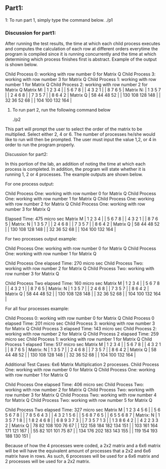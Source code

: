 ## Part1:

1: To run part 1, simply type the command below.
./p1

### Discussion for part1:

After running the test results, the time at which each child process executes and computes the calculation of each row at different orders everytime the program is compiled since it is running concurrently and the time at which determining which process finishes first is abstract. Example of the output is shown below.

Child Process 0: working with row number 0 for Matrix Q
Child Process 3: working with row number 3 for Matrix Q
Child Process 1: working with row number 1 for Matrix Q
Child Process 2: working with row number 2 for Matrix Q
Matrix M:
| 1 2 3 4 |
| 5 6 7 8 |
| 4 3 2 1 |
| 8 7 6 5 |
Matrix N:
| 1 3 5 7 |
| 2 4 6 8 |
| 7 3 5 7 |
| 8 6 4 2 |
Matrix Q
| 58 44 48 52 |
| 130 108 128 148 |
| 32 36 52 68 |
| 104 100 132 164 |

1. To run part 2, run the following command below

   ./p2

This part will prompt the user to select the order of the matrix to be multiplied. Select either 2, 4 or 6. The number of processes he/she would like to run will then be prompted. The user must input the value 1,2, or 4 in order to run the program properly.

Discussion for part2:

In this portion of the lab, an addition of noting the time at which each process is completed. In addition, the program will state whether it is running 1, 2 or 4 processes. The example outputs are shown below.

For one process output:

Child Process One: working with row number 0 for Matrix Q
Child Process One: working with row number 1 for Matrix Q
Child Process One: working with row number 2 for Matrix Q
Child Process One: working with row number 3 for Matrix Q

Elapsed Time: 475 micro sec
Matrix M
| 1 2 3 4 |
| 5 6 7 8 |
| 4 3 2 1 |
| 8 7 6 5 |
Matrix: N
| 1 3 5 7 |
| 2 4 6 8 |
| 7 3 5 7 |
| 8 6 4 2 |
Matrix Q
| 58 44 48 52 |
| 130 108 128 148 |
| 32 36 52 68 |
| 104 100 132 164 |

For two processes output example:

Child Process One: working with row number 0 for Matrix Q
Child Process One: working with row number 1 for Matrix Q

Child Process One elapsed Time: 270 micro sec
Child Process Two: working with row number 2 for Matrix Q
Child Process Two: working with row number 3 for Matrix Q

Child Process Two elapsed Time: 160 micro sec
Matrix M
| 1 2 3 4 |
| 5 6 7 8 |
| 4 3 2 1 |
| 8 7 6 5 |
Matrix: N
| 1 3 5 7 |
| 2 4 6 8 |
| 7 3 5 7 |
| 8 6 4 2 |
Matrix Q
| 58 44 48 52 |
| 130 108 128 148 |
| 32 36 52 68 |
| 104 100 132 164 |

For all four processes example:

Child Process 0: working with row number 0 for Matrix Q
Child Process 0 elapsed Time: 201 micro sec
Child Process 3: working with row number 3 for Matrix Q
Child Process 3 elapsed Time: 143 micro sec
Child Process 2: working with row number 2 for Matrix Q
Child Process 2 elapsed Time: 259 micro sec
Child Process 1: working with row number 1 for Matrix Q
Child Process 1 elapsed Time: 517 micro sec
Matrix M
| 1 2 3 4 |
| 5 6 7 8 |
| 4 3 2 1 |
| 8 7 6 5 |
Matrix: N
| 1 3 5 7 |
| 2 4 6 8 |
| 7 3 5 7 |
| 8 6 4 2 |
Matrix Q
| 58 44 48 52 |
| 130 108 128 148 |
| 32 36 52 68 |
| 104 100 132 164 |

Additional Test Cases: 6x6 Matrix Multiplication 2 processes.
Child Process One: working with row number 0 for Matrix Q
Child Process One: working with row number 1 for Matrix Q

Child Process One elapsed Time: 406 micro sec
Child Process Two: working with row number 2 for Matrix Q
Child Process Two: working with row number 3 for Matrix Q
Child Process Two: working with row number 4 for Matrix Q
Child Process Two: working with row number 5 for Matrix Q

Child Process Two elapsed Time: 327 micro sec
Matrix M
| 1 2 3 4 5 6 |
| 5 6 5 6 7 8 |
| 7 8 5 6 4 3 |
| 4 3 2 1 5 6 |
| 5 6 8 7 6 5 |
| 6 5 5 6 8 7 |
Matrix: N
| 1 3 5 7 1 8 |
| 1 8 2 4 6 8 |
| 6 8 9 3 7 3 |
| 7 3 5 7 1 3 |
| 1 3 8 6 4 2 |
| 4 2 2 3 3 2 |
Matrix Q
| 78 82 108 100 76 67 |
| 122 158 184 182 134 151 |
| 103 161 164 171 121 167 |
| 55 82 101 101 75 87 |
| 134 176 202 183 143 155 |
| 119 154 193 188 130 151 |

Because of how the 4 processes were coded, a 2x2 matrix and a 6x6 matrix will be
will have the equivalent amount of processes that a 2x2 and 6x6 matrix have in rows.
As such, 6 processes will be used for a 6x6 matrix and 2 processes will be used for a
2x2 matrix.
